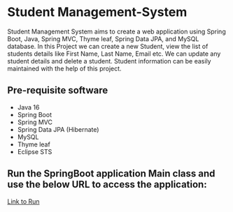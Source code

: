 # Student Management-System

Student Management System aims to create a web application using Spring Boot, Java, Spring MVC, Thyme leaf, Spring Data JPA, and MySQL database. In this Project we can create a new Student, view the list of students details like First Name, Last Name, Email etc. We can update any student details and delete a student. Student information can be easily maintained with the help of this project.
## Pre-requisite software
- Java 16
- Spring Boot
- Spring MVC
- Spring Data JPA (Hibernate)
- MySQL
- Thyme leaf
- Eclipse STS
## Run the SpringBoot application Main class and use the below URL to access the application:
[Link to Run](http://localhost:8080/faculties)


